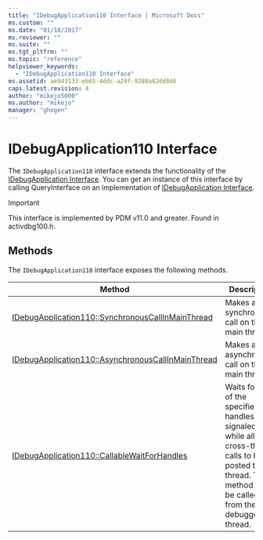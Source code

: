 ```yaml
---
title: "IDebugApplication110 Interface | Microsoft Docs"
ms.custom: ""
ms.date: "01/18/2017"
ms.reviewer: ""
ms.suite: ""
ms.tgt_pltfrm: ""
ms.topic: "reference"
helpviewer_keywords: 
  - "IDebugApplication110 Interface"
ms.assetid: ae943133-eb65-4ddc-a29f-9280a82dd8d6
caps.latest.revision: 4
author: "mikejo5000"
ms.author: "mikejo"
manager: "ghogen"
---
```

# IDebugApplication110 Interface
The `IDebugApplication110` interface extends the functionality of the [IDebugApplication Interface](../../winscript/reference/idebugapplication-interface.md). You can get an instance of this interface by calling QueryInterface on an implementation of [IDebugApplication Interface](../../winscript/reference/idebugapplication-interface.md).  
  
> [!IMPORTANT]
> This interface is implemented by PDM v11.0 and greater. Found in activdbg100.h.  
  
## Methods  
 The `IDebugApplication110` interface exposes the following methods.  
  
|Method|Description|  
|------------|-----------------|  
|[IDebugApplication110::SynchronousCallInMainThread](../../winscript/reference/idebugapplication110-synchronouscallinmainthread.md)|Makes a synchronous call on the main thread.|  
|[IDebugApplication110::AsynchronousCallInMainThread](../../winscript/reference/idebugapplication110-asynchronouscallinmainthread.md)|Makes an asynchronous call on the main thread.|  
|[IDebugApplication110::CallableWaitForHandles](../../winscript/reference/idebugapplication110-callablewaitforhandles.md)|Waits for any of the specified handles to be signaled while allowing cross-thread calls to be posted to this thread. This method must be called from the debugger thread.|